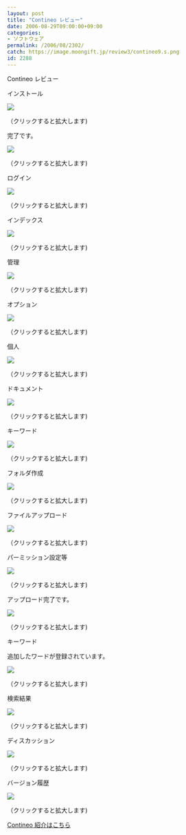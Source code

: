 ```yaml
---
layout: post
title: "Contineo レビュー"
date: 2006-08-29T09:00:00+09:00
categories:
- ソフトウェア
permalink: /2006/08/2302/
catch: https://image.moongift.jp/review3/contineo9.s.png
id: 2288
---
```

Contineo レビュー  
<!--more-->

インストール

  

[![](https://image.moongift.jp/review3/contineo1.s.png)](https://image.moongift.jp/review3/contineo1.png)  
  
（クリックすると拡大します)

  

完了です。

  

[![](https://image.moongift.jp/review3/contineo2.s.png)](https://image.moongift.jp/review3/contineo2.png)  
  
（クリックすると拡大します)

  

ログイン

  

[![](https://image.moongift.jp/review3/contineo3.s.png)](https://image.moongift.jp/review3/contineo3.png)  
  
（クリックすると拡大します)

  

インデックス

  

[![](https://image.moongift.jp/review3/contineo4.s.png)](https://image.moongift.jp/review3/contineo4.png)  
  
（クリックすると拡大します)

  

管理

  

[![](https://image.moongift.jp/review3/contineo5.s.png)](https://image.moongift.jp/review3/contineo5.png)  
  
（クリックすると拡大します)

  

オプション

  

[![](https://image.moongift.jp/review3/contineo6.s.png)](https://image.moongift.jp/review3/contineo6.png)  
  
（クリックすると拡大します)

  

個人

  

[![](https://image.moongift.jp/review3/contineo7.s.png)](https://image.moongift.jp/review3/contineo7.png)  
  
（クリックすると拡大します)

  

ドキュメント

  

[![](https://image.moongift.jp/review3/contineo8.s.png)](https://image.moongift.jp/review3/contineo8.png)  
  
（クリックすると拡大します)

  

キーワード

  

[![](https://image.moongift.jp/review3/contineo9.s.png)](https://image.moongift.jp/review3/contineo9.png)  
  
（クリックすると拡大します)

  

フォルダ作成

  

[![](https://image.moongift.jp/review3/contineo10.s.png)](https://image.moongift.jp/review3/contineo10.png)  
  
（クリックすると拡大します)

  

ファイルアップロード

  

[![](https://image.moongift.jp/review3/contineo11.s.png)](https://image.moongift.jp/review3/contineo11.png)  
  
（クリックすると拡大します)

  

パーミッション設定等

  

[![](https://image.moongift.jp/review3/contineo12.s.png)](https://image.moongift.jp/review3/contineo12.png)  
  
（クリックすると拡大します)

  

アップロード完了です。

  

[![](https://image.moongift.jp/review3/contineo13.s.png)](https://image.moongift.jp/review3/contineo13.png)  
  
（クリックすると拡大します)

  

キーワード

  

追加したワードが登録されています。

  

[![](https://image.moongift.jp/review3/contineo14.s.png)](https://image.moongift.jp/review3/contineo14.png)  
  
（クリックすると拡大します)

  

検索結果

  

[![](https://image.moongift.jp/review3/contineo15.s.png)](https://image.moongift.jp/review3/contineo15.png)  
  
（クリックすると拡大します)

  

ディスカッション

  

[![](https://image.moongift.jp/review3/contineo16.s.png)](https://image.moongift.jp/review3/contineo16.png)  
  
（クリックすると拡大します)

  

バージョン履歴

  

[![](https://image.moongift.jp/review3/contineo17.s.png)](https://image.moongift.jp/review3/contineo17.png)  
  
（クリックすると拡大します)

  

[Contineo 紹介はこちら](http://oss.moongift.jp/intro/i-2299.html)

